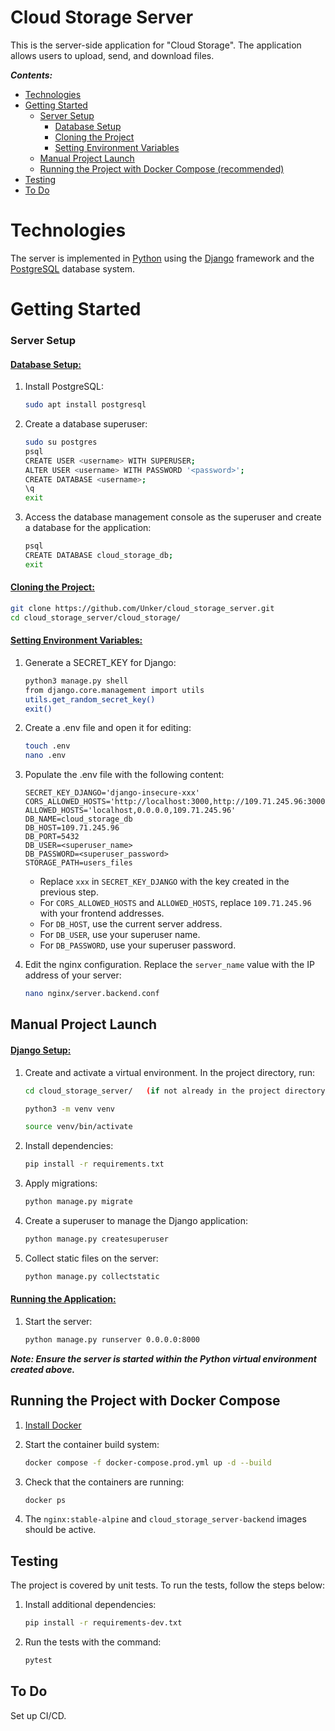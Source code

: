 Cloud Storage Server
===============

This is the server-side application for "Cloud Storage". The application allows users to upload, send, and download files.

***Contents:***

- [Technologies](#technologies)
- [Getting Started](#getting-started)
  - [Server Setup](#server-setup)
    - [Database Setup](#database-setup)
    - [Cloning the Project](#cloning-the-project)
    - [Setting Environment Variables](#setting-environment-variables)
  - [Manual Project Launch](#manual-project-launch)
  - [Running the Project with Docker Compose (recommended)](#run-with-docker)
- [Testing](#testing)
- [To Do](#to-do)

# Technologies <a name="technologies"></a>

The server is implemented in [Python](https://www.python.org/) using the [Django](https://www.djangoproject.com/) framework and the [PostgreSQL](https://www.postgresql.org/) database system.

# Getting Started <a name="getting-started"></a>

### Server Setup <a name="server-setup"></a>

#### <ins>Database Setup:</ins> <a name="database-setup"></a>
1. Install PostgreSQL:
    ```bash
    sudo apt install postgresql
    ```

1. Create a database superuser:
    ```bash
    sudo su postgres
    psql
    CREATE USER <username> WITH SUPERUSER;
    ALTER USER <username> WITH PASSWORD '<password>';
    CREATE DATABASE <username>;
    \q
    exit
    ```

1. Access the database management console as the superuser and create a database for the application:
    ```bash
    psql
    CREATE DATABASE cloud_storage_db;
    exit
    ```

#### <ins>Cloning the Project:</ins> <a name="cloning-the-project"></a>
```bash
git clone https://github.com/Unker/cloud_storage_server.git
cd cloud_storage_server/cloud_storage/
```

#### <ins>Setting Environment Variables:</ins> <a name="setting-environment-variables"></a>
1. Generate a SECRET_KEY for Django:
   ```bash
   python3 manage.py shell
   from django.core.management import utils
   utils.get_random_secret_key()
   exit()
   ```

1. Create a .env file and open it for editing:
   ```bash
   touch .env
   nano .env
   ```

1. Populate the .env file with the following content:
   ```
   SECRET_KEY_DJANGO='django-insecure-xxx'
   CORS_ALLOWED_HOSTS='http://localhost:3000,http://109.71.245.96:3000'
   ALLOWED_HOSTS='localhost,0.0.0.0,109.71.245.96'
   DB_NAME=cloud_storage_db
   DB_HOST=109.71.245.96
   DB_PORT=5432
   DB_USER=<superuser_name>
   DB_PASSWORD=<superuser_password>
   STORAGE_PATH=users_files
   ```
    - Replace `xxx` in `SECRET_KEY_DJANGO` with the key created in the previous step.
    - For `CORS_ALLOWED_HOSTS` and `ALLOWED_HOSTS`, replace `109.71.245.96` with your frontend addresses.
    - For `DB_HOST`, use the current server address.
    - For `DB_USER`, use your superuser name.
    - For `DB_PASSWORD`, use your superuser password.

1. Edit the nginx configuration. Replace the `server_name` value with the IP address of your server:
    ```bash
    nano nginx/server.backend.conf
    ```

## Manual Project Launch <a name="manual-project-launch"></a>

#### <ins>Django Setup:</ins>
1. Create and activate a virtual environment. In the project directory, run:
    ```bash
    cd cloud_storage_server/   (if not already in the project directory)
    ```
    ```bash
    python3 -m venv venv
    ```
    ```bash
    source venv/bin/activate
    ```

1. Install dependencies:
    ```bash
    pip install -r requirements.txt
    ```

1. Apply migrations:
    ```bash
    python manage.py migrate
    ```

1. Create a superuser to manage the Django application:
    ```bash
    python manage.py createsuperuser
    ```

1. Collect static files on the server:
    ```bash
    python manage.py collectstatic
    ```

#### <ins>Running the Application:</ins>
1. Start the server:
    ```bash
    python manage.py runserver 0.0.0.0:8000
    ```
***Note: Ensure the server is started within the Python virtual environment created above.***

## Running the Project with Docker Compose <a name="run-with-docker"></a>

1. [Install Docker](https://docs.docker.com/engine/install/ubuntu/)
1. Start the container build system:
    ```bash
    docker compose -f docker-compose.prod.yml up -d --build
    ```

1. Check that the containers are running:
    ```bash
    docker ps
    ```

1. The `nginx:stable-alpine` and `cloud_storage_server-backend` images should be active.

## Testing <a name="testing"></a>

The project is covered by unit tests. To run the tests, follow the steps below:
1. Install additional dependencies:
    ```bash
    pip install -r requirements-dev.txt
    ```

1. Run the tests with the command:
    ```bash
    pytest
    ```

## To Do <a name="to-do"></a>

Set up CI/CD.
